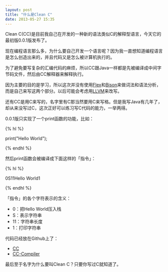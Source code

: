 ```yaml
---
layout: post
title: "什么是Clean C"
date: 2013-05-27 15:35
---
```

Clean C(CC)是目前我自己在开发的一种新的语法类似C的解释型语言，今天它的最初版0.0.1版发布了。

现在编程语言那么多，为什么要自己开发一个语言呢？因为我一直想知道编程语言是怎么创造出来的，并且代码又是怎么被计算机执行的。

为了避免要写复杂的汇编代码的麻烦，所以CC跟Java一样都是先被编译成中间字节码文件，然后由CC解释器来解释执行。

因为主要的目的是学习，所以这次并没有使用[Flex](http://flex.sourceforge.net/)和[Bison](http://www.gnu.org/software/bison/)来做词法和语法分析，而是自己来写这两个部分。以后可能会考虑用[LLVM](http://llvm.org/)来改写。

还有CC是用C来写的，名字里有C那当然要用C来写格。但是我写Java有几年了，却从来没写过C，这次正好可以练习写C代码的能力，一举两得。

0.0.1版只实现了一个print函数的功能，比如：

{% hl %}

print("Hello World");

{% endhl %}

然后print函数会被编译成下面这样的「指令」：

{% hl %}

0S11Hello World1

{% endhl %}

「指令」的各个字符表示的含义：

* 0：把Hello World压入栈
* S：表示字符串
* 11：字符串长度
* 1：打印字符串

代码已经放在Github上了：

* [CC](https://github.com/Foredoomed/CC)
* [CC-Compiler](https://github.com/Foredoomed/CC-Compiler)

最后至于名字为什么要叫Clean C？只要你写过C就知道了。

